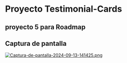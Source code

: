 # Proyecto Testimonial-Cards
## proyecto 5 para Roadmap 

## Captura de pantalla

[![Captura-de-pantalla-2024-09-13-141425.png](https://i.postimg.cc/bvGbS80C/Captura-de-pantalla-2024-09-13-141425.png)](https://postimg.cc/nsJMNyPB)

